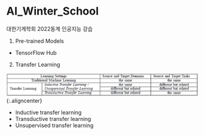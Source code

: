 # AI_Winter_School
대한기계학회 2022동계 인공지능 강습

1. Pre-trained Models
- TensorFlow Hub

2. Transfer Learning

![](./imgs/image1.png) {:.aligncenter}

- Inductive transfer learning
- Transductive transfer learning
- Unsupervised transfer learning
